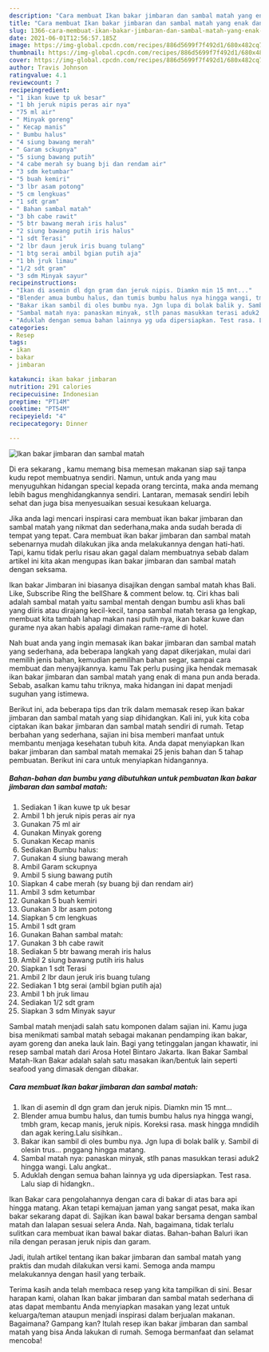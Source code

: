 ```yaml
---
description: "Cara membuat Ikan bakar jimbaran dan sambal matah yang enak dan Mudah Dibuat"
title: "Cara membuat Ikan bakar jimbaran dan sambal matah yang enak dan Mudah Dibuat"
slug: 1366-cara-membuat-ikan-bakar-jimbaran-dan-sambal-matah-yang-enak-dan-mudah-dibuat
date: 2021-06-01T12:56:57.185Z
image: https://img-global.cpcdn.com/recipes/886d5699f7f492d1/680x482cq70/ikan-bakar-jimbaran-dan-sambal-matah-foto-resep-utama.jpg
thumbnail: https://img-global.cpcdn.com/recipes/886d5699f7f492d1/680x482cq70/ikan-bakar-jimbaran-dan-sambal-matah-foto-resep-utama.jpg
cover: https://img-global.cpcdn.com/recipes/886d5699f7f492d1/680x482cq70/ikan-bakar-jimbaran-dan-sambal-matah-foto-resep-utama.jpg
author: Travis Johnson
ratingvalue: 4.1
reviewcount: 7
recipeingredient:
- "1 ikan kuwe tp uk besar"
- "1 bh jeruk nipis peras air nya"
- "75 ml air"
- " Minyak goreng"
- " Kecap manis"
- " Bumbu halus"
- "4 siung bawang merah"
- " Garam sckupnya"
- "5 siung bawang putih"
- "4 cabe merah sy buang bji dan rendam air"
- "3 sdm ketumbar"
- "5 buah kemiri"
- "3 lbr asam potong"
- "5 cm lengkuas"
- "1 sdt gram"
- " Bahan sambal matah"
- "3 bh cabe rawit"
- "5 btr bawang merah iris halus"
- "2 siung bawang putih iris halus"
- "1 sdt Terasi"
- "2 lbr daun jeruk iris buang tulang"
- "1 btg serai ambil bgian putih aja"
- "1 bh jruk limau"
- "1/2 sdt gram"
- "3 sdm Minyak sayur"
recipeinstructions:
- "Ikan di asemin dl dgn gram dan jeruk nipis. Diamkn min 15 mnt..."
- "Blender amua bumbu halus, dan tumis bumbu halus nya hingga wangi, tmbh gram, kecap manis, jeruk nipis. Koreksi rasa. mask hingga mndidih dan agak kering.Lalu sisihkan.."
- "Bakar ikan sambil di oles bumbu nya. Jgn lupa di bolak balik y. Sambil di olesin trus... pnggang hingga matang."
- "Sambal matah nya: panaskan minyak, stlh panas masukkan terasi aduk2 hingga wangi. Lalu angkat.."
- "Aduklah dengan semua bahan lainnya yg uda dipersiapkan. Test rasa. Lalu siap di hidangkn.."
categories:
- Resep
tags:
- ikan
- bakar
- jimbaran

katakunci: ikan bakar jimbaran 
nutrition: 291 calories
recipecuisine: Indonesian
preptime: "PT14M"
cooktime: "PT54M"
recipeyield: "4"
recipecategory: Dinner

---
```



![Ikan bakar jimbaran dan sambal matah](https://img-global.cpcdn.com/recipes/886d5699f7f492d1/680x482cq70/ikan-bakar-jimbaran-dan-sambal-matah-foto-resep-utama.jpg)

Di era  sekarang , kamu memang bisa memesan makanan siap saji tanpa kudu repot membuatnya sendiri. Namun, untuk anda yang mau menyuguhkan hidangan special kepada orang tercinta, maka anda memang lebih bagus menghidangkannya sendiri. Lantaran, memasak sendiri lebih sehat dan juga bisa menyesuaikan sesuai kesukaan keluarga.

Jika anda lagi mencari inspirasi cara membuat ikan bakar jimbaran dan sambal matah yang nikmat dan sederhana,maka anda sudah berada di tempat yang tepat. Cara membuat ikan bakar jimbaran dan sambal matah  sebenarnya mudah dilakukan jika anda melakukannya dengan hati-hati. Tapi, kamu tidak perlu risau akan gagal dalam membuatnya 
sebab dalam artikel ini kita akan mengupas ikan bakar jimbaran dan sambal matah dengan seksama.  

Ikan bakar Jimbaran ini biasanya disajikan dengan sambal matah khas Bali. Like, Subscribe Ring the bellShare &amp; comment below. tq. Ciri khas bali adalah sambal matah yaitu sambal mentah dengan bumbu asli khas bali yang diiris atau dirajang kecil-kecil, tanpa sambal matah terasa ga lengkap, membuat kita tambah lahap makan nasi putih nya, ikan bakar kuwe dan gurame nya akan habis apalagi dimakan rame-rame di hotel.

Nah buat anda yang ingin memasak ikan bakar jimbaran dan sambal matah yang sederhana, ada beberapa langkah yang dapat dikerjakan, mulai dari memilih jenis bahan, kemudian pemilihan bahan segar, sampai cara membuat dan menyajikannya. kamu Tak perlu pusing jika hendak memasak ikan bakar jimbaran dan sambal matah yang enak di mana pun anda berada. Sebab, asalkan kamu  tahu triknya, maka hidangan ini dapat menjadi suguhan yang istimewa.

Berikut ini, ada beberapa tips dan trik dalam memasak resep ikan bakar jimbaran dan sambal matah yang siap dihidangkan. Kali ini, yuk kita coba ciptakan ikan bakar jimbaran dan sambal matah sendiri di rumah. Tetap berbahan yang sederhana, sajian ini bisa memberi manfaat untuk membantu menjaga kesehatan tubuh kita. Anda dapat menyiapkan Ikan bakar jimbaran dan sambal matah memakai 25 jenis bahan dan 5 tahap pembuatan. Berikut ini cara untuk menyiapkan hidangannya.

<!--inarticleads1-->

##### Bahan-bahan dan bumbu yang dibutuhkan untuk pembuatan Ikan bakar jimbaran dan sambal matah:

1. Sediakan 1 ikan kuwe tp uk besar
1. Ambil 1 bh jeruk nipis peras air nya
1. Gunakan 75 ml air
1. Gunakan  Minyak goreng
1. Gunakan  Kecap manis
1. Sediakan  Bumbu halus:
1. Gunakan 4 siung bawang merah
1. Ambil  Garam sckupnya
1. Ambil 5 siung bawang putih
1. Siapkan 4 cabe merah (sy buang bji dan rendam air)
1. Ambil 3 sdm ketumbar
1. Gunakan 5 buah kemiri
1. Gunakan 3 lbr asam potong
1. Siapkan 5 cm lengkuas
1. Ambil 1 sdt gram
1. Gunakan  Bahan sambal matah:
1. Gunakan 3 bh cabe rawit
1. Sediakan 5 btr bawang merah iris halus
1. Ambil 2 siung bawang putih iris halus
1. Siapkan 1 sdt Terasi
1. Ambil 2 lbr daun jeruk iris buang tulang
1. Sediakan 1 btg serai (ambil bgian putih aja)
1. Ambil 1 bh jruk limau
1. Sediakan 1/2 sdt gram
1. Siapkan 3 sdm Minyak sayur


Sambal matah menjadi salah satu komponen dalam sajian ini. Kamu juga bisa menikmati sambal matah sebagai makanan pendamping ikan bakar, ayam goreng dan aneka lauk lain. Bagi yang tetinggalan jangan khawatir, ini resep sambal matah dari Arosa Hotel Bintaro Jakarta. Ikan Bakar Sambal Matah-Ikan Bakar adalah salah satu masakan ikan/bentuk lain seperti seafood yang dimasak dengan dibakar. 

<!--inarticleads2-->

##### Cara membuat Ikan bakar jimbaran dan sambal matah:

1. Ikan di asemin dl dgn gram dan jeruk nipis. Diamkn min 15 mnt...
1. Blender amua bumbu halus, dan tumis bumbu halus nya hingga wangi, tmbh gram, kecap manis, jeruk nipis. Koreksi rasa. mask hingga mndidih dan agak kering.Lalu sisihkan..
1. Bakar ikan sambil di oles bumbu nya. Jgn lupa di bolak balik y. Sambil di olesin trus... pnggang hingga matang.
1. Sambal matah nya: panaskan minyak, stlh panas masukkan terasi aduk2 hingga wangi. Lalu angkat..
1. Aduklah dengan semua bahan lainnya yg uda dipersiapkan. Test rasa. Lalu siap di hidangkn..


Ikan Bakar cara pengolahannya dengan cara di bakar di atas bara api hingga matang. Akan tetapi kemajuan jaman yang sangat pesat, maka ikan bakar sekarang dapat di. Sajikan ikan bawal bakar bersama dengan sambal matah dan lalapan sesuai selera Anda. Nah, bagaimana, tidak terlalu sulitkan cara membuat ikan bawal bakar diatas. Bahan-bahan Baluri ikan nila dengan perasan jeruk nipis dan garam. 

Jadi, itulah artikel tentang  ikan bakar jimbaran dan sambal matah  yang praktis dan mudah dilakukan versi kami. Semoga anda mampu melakukannya dengan hasil yang terbaik. 

Terima kasih anda telah membaca resep yang kita tampilkan di sini. Besar harapan kami, olahan  Ikan bakar jimbaran dan sambal matah sederhana di atas dapat membantu Anda menyiapkan masakan yang lezat untuk keluarga/teman ataupun menjadi inspirasi dalam berjualan makanan. Bagaimana? Gampang kan? Itulah resep ikan bakar jimbaran dan sambal matah yang bisa Anda lakukan di rumah. Semoga bermanfaat dan selamat mencoba!

